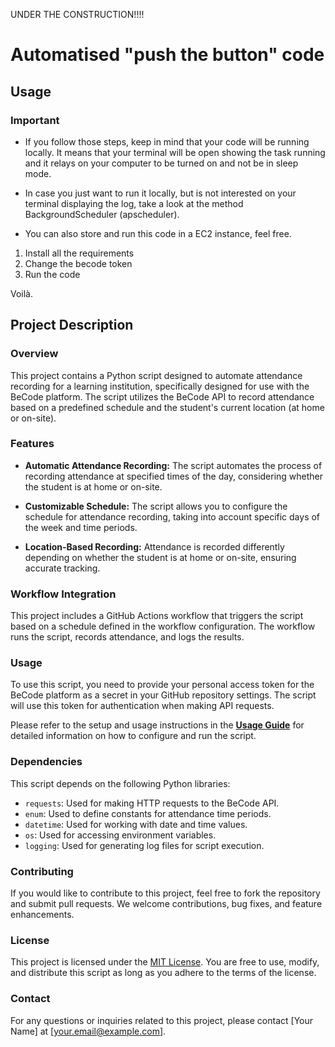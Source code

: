 UNDER THE CONSTRUCTION!!!!


# Automatised "push the button" code

## Usage

### Important

- If you follow those steps, keep in mind that your code will be running locally. It means that your terminal will be open showing the task running and it relays on your computer to be turned on and not be in sleep mode.

- In case you just want to run it locally, but is not interested on your terminal displaying the log, take a look at the method BackgroundScheduler (apscheduler).

- You can also store and run this code in a EC2 instance, feel free.

1. Install all the requirements
2. Change the becode token
3. Run the code

Voilà.


## Project Description

### Overview

This project contains a Python script designed to automate attendance recording for a learning institution, specifically designed for use with the BeCode platform. The script utilizes the BeCode API to record attendance based on a predefined schedule and the student's current location (at home or on-site).

### Features

- **Automatic Attendance Recording:** The script automates the process of recording attendance at specified times of the day, considering whether the student is at home or on-site.

- **Customizable Schedule:** The script allows you to configure the schedule for attendance recording, taking into account specific days of the week and time periods.

- **Location-Based Recording:** Attendance is recorded differently depending on whether the student is at home or on-site, ensuring accurate tracking.

### Workflow Integration

This project includes a GitHub Actions workflow that triggers the script based on a schedule defined in the workflow configuration. The workflow runs the script, records attendance, and logs the results.

### Usage

To use this script, you need to provide your personal access token for the BeCode platform as a secret in your GitHub repository settings. The script will use this token for authentication when making API requests.

Please refer to the setup and usage instructions in the [**Usage Guide**](USAGE.md) for detailed information on how to configure and run the script.

### Dependencies

This script depends on the following Python libraries:

- `requests`: Used for making HTTP requests to the BeCode API.
- `enum`: Used to define constants for attendance time periods.
- `datetime`: Used for working with date and time values.
- `os`: Used for accessing environment variables.
- `logging`: Used for generating log files for script execution.

### Contributing

If you would like to contribute to this project, feel free to fork the repository and submit pull requests. We welcome contributions, bug fixes, and feature enhancements.

### License

This project is licensed under the [MIT License](LICENSE.md). You are free to use, modify, and distribute this script as long as you adhere to the terms of the license.

### Contact

For any questions or inquiries related to this project, please contact [Your Name] at [your.email@example.com].
